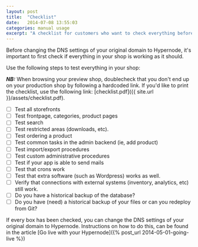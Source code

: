 ```yaml
---
layout: post
title:  "Checklist"
date:   2014-07-08 13:55:03
categories: manual usage
excerpt: "A checklist for customers who want to check everything before going live with their Hypernode account."
---
```


Before changing the DNS settings of your original domain to Hypernode, it's important to first check if everything in your shop is working as it should. 
	
Use the following steps to test everything in your shop:

***NB:*** When browsing your preview shop, doublecheck that you don't end up on your production shop by following a hardcoded link. If you'd like to print the checklist, use the following link: 
[checklist.pdf]({{ site.url }}/assets/checklist.pdf).

- ☐  Test all storefronts
- ☐  Test frontpage, categories, product pages
- ☐  Test search
- ☐  Test restricted areas (downloads, etc).
- ☐  Test ordering a product
- ☐  Test common tasks in the admin backend (ie, add product)
- ☐  Test import/export procedures
- ☐  Test custom administrative procedures
- ☐  Test if your app is able to send mails
- ☐  Test that crons work
- ☐  Test that extra software (such as Wordpress) works as well.
- ☐  Verify that connections with external systems (inventory, analytics, etc) still work.
- ☐  Do you have a historical backup of the database?
- ☐  Do you have (need) a historical backup of your files or can you redeploy from Git?

If every box has been checked, you can change the DNS settings of your original domain to Hypernode. Instructions on how to do this, can be found in the article 
[Go live with your Hypernode]({% post_url 2014-05-01-going-live %})
